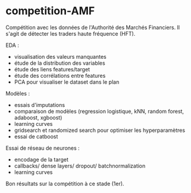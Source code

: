 # competition-AMF
Compétition avec les données de l'Authorité des Marchés Financiers. 
Il s'agit de détecter les traders haute fréquence (HFT).

EDA :
- visualisation des valeurs manquantes
- étude de la distribution des variables
- étude des liens features/target
- étude des corrélations entre features
- PCA pour visualiser le dataset dans le plan

Modèles :
- essais d'imputations
- comparaison de modèles (regression logistique, kNN, random forest, adaboost, xgboost)
- learning curves
- gridsearch et randomized search pour optimiser les hyperparamètres
- essai de catboost

Essai de réseau de neurones :
- encodage de la target
- callbacks/ dense layers/ dropout/ batchnormalization
- learning curves

Bon résultats sur la compétition à ce stade (1er).
